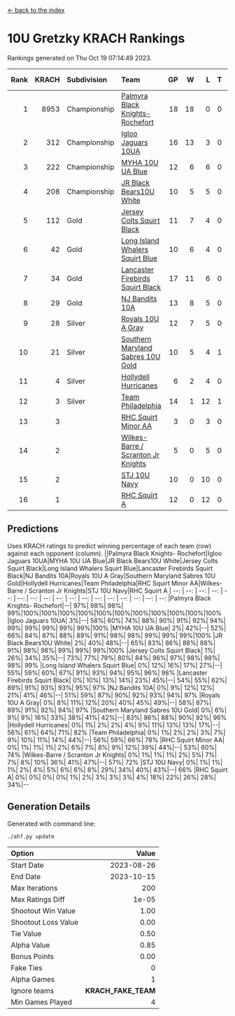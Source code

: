 [<- back to the index](readme.md)
# 10U Gretzky KRACH Rankings
Rankings generated on Thu Oct 19 07:14:49 2023.

Rank|KRACH|Subdivision|Team|GP|W|L|T|OTW|OTL|SoS|Exp Wins|Win Diff
---:|---:|:---|:---|---:|---:|---:|---:|---:|---:|---:|---:|---:
1|8953|Championship|[Palmyra Black Knights- Rochefort](https://gamesheetstats.com/seasons/3659/teams/140260/schedule)|18|18|0|0|0|0|91|18.8|-0.0
2|312|Championship|[Igloo Jaguars 10UA](https://gamesheetstats.com/seasons/3659/teams/140253/schedule)|16|13|3|0|0|1|92|13.9|0.0
3|222|Championship|[MYHA 10U UA Blue](https://gamesheetstats.com/seasons/3659/teams/140258/schedule)|12|6|6|0|0|0|2838|6.9|0.0
4|208|Championship|[JR Black Bears10U White](https://gamesheetstats.com/seasons/3659/teams/140255/schedule)|10|5|5|0|1|0|2536|5.9|0.0
5|112|Gold|[Jersey Colts Squirt Black](https://gamesheetstats.com/seasons/3659/teams/140254/schedule)|11|7|4|0|0|0|829|7.9|0.0
6|42|Gold|[Long Island Whalers Squirt Blue](https://gamesheetstats.com/seasons/3659/teams/140257/schedule)|10|6|4|0|0|0|845|6.9|0.0
7|34|Gold|[Lancaster Firebirds Squirt Black](https://gamesheetstats.com/seasons/3659/teams/140256/schedule)|17|11|6|0|0|1|545|11.9|0.0
8|29|Gold|[NJ Bandits 10A](https://gamesheetstats.com/seasons/3659/teams/140259/schedule)|13|8|5|0|0|0|50|8.9|0.0
9|28|Silver|[Royals 10U A Gray](https://gamesheetstats.com/seasons/3659/teams/140262/schedule)|12|7|5|0|0|1|27|7.9|0.0
10|21|Silver|[Southern Maryland Sabres 10U Gold](https://gamesheetstats.com/seasons/3659/teams/140263/schedule)|10|5|4|1|2|0|22|6.4|0.0
11|4|Silver|[Hollydell Hurricanes](https://gamesheetstats.com/seasons/3659/teams/140220/schedule)|6|2|4|0|0|0|94|2.9|0.0
12|3|Silver|[Team Philadelphia](https://gamesheetstats.com/seasons/3659/teams/140226/schedule)|14|1|12|1|0|0|688|2.4|0.0
13|3||[RHC Squirt Minor AA](https://gamesheetstats.com/seasons/3659/teams/140224/schedule)|3|0|3|0|0|0|93|0.9|0.0
14|2||[Wilkes-Barre / Scranton Jr Knights](https://gamesheetstats.com/seasons/3659/teams/140228/schedule)|5|0|5|0|0|0|3001|0.9|0.0
15|2||[STJ 10U Navy](https://gamesheetstats.com/seasons/3659/teams/140264/schedule)|10|0|10|0|0|0|2495|0.9|0.0
16|1||[RHC Squirt A](https://gamesheetstats.com/seasons/3659/teams/140261/schedule)|12|0|12|0|0|0|82|0.9|0.0

## Predictions
Uses KRACH ratings to predict winning percentage of each team (row) against each opponent (column).
||Palmyra Black Knights- Rochefort|Igloo Jaguars 10UA|MYHA 10U UA Blue|JR Black Bears10U White|Jersey Colts Squirt Black|Long Island Whalers Squirt Blue|Lancaster Firebirds Squirt Black|NJ Bandits 10A|Royals 10U A Gray|Southern Maryland Sabres 10U Gold|Hollydell Hurricanes|Team Philadelphia|RHC Squirt Minor AA|Wilkes-Barre / Scranton Jr Knights|STJ 10U Navy|RHC Squirt A
| --: | --: | --: | --: | --: | --: | --: | --: | --: | --: | --: | --: | --: | --: | --: | --: | --: 
|Palmyra Black Knights- Rochefort|--| 97%| 98%| 98%| 99%|100%|100%|100%|100%|100%|100%|100%|100%|100%|100%|100%
|Igloo Jaguars 10UA|  3%|--| 58%| 60%| 74%| 88%| 90%| 91%| 92%| 94%| 99%| 99%| 99%| 99%| 99%|100%
|MYHA 10U UA Blue|  2%| 42%|--| 52%| 66%| 84%| 87%| 88%| 89%| 91%| 98%| 98%| 99%| 99%| 99%|100%
|JR Black Bears10U White|  2%| 40%| 48%|--| 65%| 83%| 86%| 88%| 88%| 91%| 98%| 98%| 99%| 99%| 99%|100%
|Jersey Colts Squirt Black|  1%| 26%| 34%| 35%|--| 73%| 77%| 79%| 80%| 84%| 96%| 97%| 98%| 98%| 98%| 99%
|Long Island Whalers Squirt Blue|  0%| 12%| 16%| 17%| 27%|--| 55%| 59%| 60%| 67%| 91%| 93%| 94%| 95%| 96%| 98%
|Lancaster Firebirds Squirt Black|  0%| 10%| 13%| 14%| 23%| 45%|--| 54%| 55%| 62%| 89%| 91%| 93%| 93%| 95%| 97%
|NJ Bandits 10A|  0%|  9%| 12%| 12%| 21%| 41%| 46%|--| 51%| 59%| 87%| 90%| 92%| 93%| 94%| 97%
|Royals 10U A Gray|  0%|  8%| 11%| 12%| 20%| 40%| 45%| 49%|--| 58%| 87%| 89%| 91%| 92%| 94%| 97%
|Southern Maryland Sabres 10U Gold|  0%|  6%|  9%|  9%| 16%| 33%| 38%| 41%| 42%|--| 83%| 86%| 88%| 90%| 92%| 96%
|Hollydell Hurricanes|  0%|  1%|  2%|  2%|  4%|  9%| 11%| 13%| 13%| 17%|--| 56%| 61%| 64%| 71%| 82%
|Team Philadelphia|  0%|  1%|  2%|  2%|  3%|  7%|  9%| 10%| 11%| 14%| 44%|--| 56%| 59%| 66%| 78%
|RHC Squirt Minor AA|  0%|  1%|  1%|  1%|  2%|  6%|  7%|  8%|  9%| 12%| 39%| 44%|--| 53%| 60%| 74%
|Wilkes-Barre / Scranton Jr Knights|  0%|  1%|  1%|  1%|  2%|  5%|  7%|  7%|  8%| 10%| 36%| 41%| 47%|--| 57%| 72%
|STJ 10U Navy|  0%|  1%|  1%|  1%|  2%|  4%|  5%|  6%|  6%|  8%| 29%| 34%| 40%| 43%|--| 66%
|RHC Squirt A|  0%|  0%|  0%|  0%|  1%|  2%|  3%|  3%|  3%|  4%| 18%| 22%| 26%| 28%| 34%|--

## Generation Details

Generated with command line:
```
./ahf.py update
```

| Option | Value |
| :----- | ----: |
| Start Date | 2023-08-26 |
| End Date | 2023-10-15 |
| Max Iterations | 200 |
| Max Ratings Diff | 1e-05 |
| Shootout Win Value | 1.00 |
| Shootout Loss Value | 0.00 |
| Tie Value | 0.50 |
| Alpha Value | 0.85 |
| Bonus Points | 0.00 |
| Fake Ties | 0 |
| Alpha Games | 1 |
| Ignore teams | __KRACH_FAKE_TEAM__ |
| Min Games Played | 4 |

